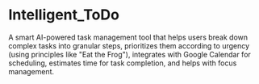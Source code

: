 # Intelligent_ToDo
A smart AI-powered task management tool that helps users break down complex tasks into granular steps, prioritizes them according to urgency (using principles like "Eat the Frog"), integrates with Google Calendar for scheduling, estimates time for task completion, and helps with focus management.
